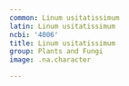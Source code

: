 ```yaml
---
common: Linum usitatissimum
latin: Linum usitatissimum
ncbi: '4006'
title: Linum usitatissimum
group: Plants and Fungi
image: .na.character

---
```

